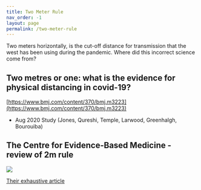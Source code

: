 ```yaml
---
title: Two Meter Rule  
nav_order: -1
layout: page
permalink: /two-meter-rule
---
```


Two meters horizontally, is the cut-off distance for transmission that the west has been using during the pandemic. Where did this incorrect science come from?

## Two metres or one: what is the evidence for physical distancing in covid-19?

[https://www.bmj.com/content/370/bmj.m3223](https://www.bmj.com/content/370/bmj.m3223)

- Aug 2020 Study (Jones, Qureshi, Temple, Larwood, Greenhalgh, Bourouiba)

## The Centre for Evidence-Based Medicine - review of 2m rule

![](https://www.cebm.net/wp-content/uploads/2020/06/2-metre-rule-PPTLB.jpg)

[Their exhaustive article](https://www.cebm.net/covid-19/what-is-the-evidence-to-support-the-2-metre-social-distancing-rule-to-reduce-covid-19-transmission/)
